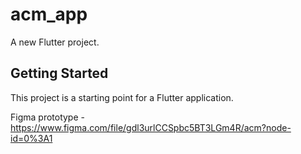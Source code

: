 # acm_app

A new Flutter project.

## Getting Started

This project is a starting point for a Flutter application.

Figma prototype - https://www.figma.com/file/gdl3urlCCSpbc5BT3LGm4R/acm?node-id=0%3A1


